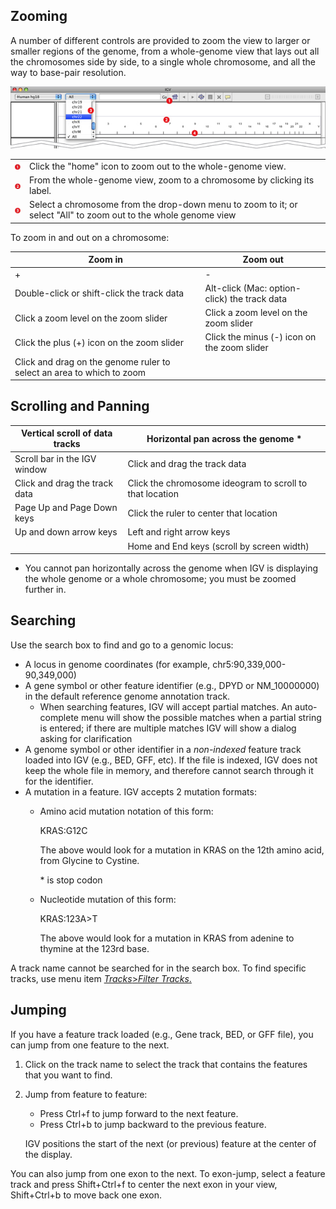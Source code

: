 Zooming
-------

A number of different controls are provided to zoom the view to larger or smaller regions of the genome, from a whole-genome view that lays out all the chromosomes side by side, to a single whole chromosome, and all the way to base-pair resolution.

![](img/igv_zoom.jpg)


|                  |               |
|-----------------|------------------|
| ![](img/callout_1.jpg) | Click the "home" icon to zoom out to the whole-genome view. |
| ![](img/callout_2.jpg) | From the whole-genome view, zoom to a chromosome by clicking its label. |
| ![](img/callout_3.jpg) | Select a chromosome from the drop-down menu to zoom to it; or select "All" to zoom out to the whole genome view |

To zoom in and out on a chromosome:

| Zoom in  | Zoom out |
|----------|----------|
| +        |   -      |
| Double-click or shift-click the track data | Alt-click (Mac: option-click) the track data |
| Click a zoom level on the zoom slider | Click a zoom level on the zoom slider |
| Click the plus (+) icon on the zoom slider | Click the minus (-) icon on the zoom slider |
| Click and drag on the genome ruler to select an area to which to zoom |


Scrolling and Panning
---------------------

| Vertical scroll of data tracks |  Horizontal pan across the genome \* |
| ----------------------- | ------------|
| Scroll bar in the IGV window | Click and drag the track data |
| Click and drag the track data | Click the chromosome ideogram to scroll to that location |
| Page Up and Page Down keys | Click the ruler to center that location |
| Up and down arrow keys | Left and right arrow keys |
| | Home and End keys (scroll by screen width)|

* You cannot pan horizontally across the genome when IGV is displaying the whole genome or a whole chromosome; you must be zoomed further in.

Searching
---------

Use the search box to find and go to a genomic locus:

*   A locus in genome coordinates (for example, chr5:90,339,000-90,349,000)
*   A gene symbol or other feature identifier (e.g., DPYD or NM\_10000000) in the default reference genome annotation track.
    *   When searching features, IGV will accept partial matches. An auto-complete menu will show the possible matches when a partial string is entered; if there are multiple matches IGV will show a dialog asking for clarification
*   A genome symbol or other identifier in a _non-indexed_ feature track loaded into IGV (e.g., BED, GFF, etc). If the file is indexed, IGV does not keep the whole file in memory, and therefore cannot search through it for the identifier.
*   A mutation in a feature. IGV accepts 2 mutation formats:
    *   Amino acid mutation notation of this form:

        KRAS:G12C

        The above would look for a mutation in KRAS on the 12th amino acid, from Glycine to Cystine.

        \* is stop codon

    *   Nucleotide mutation of this form:

        KRAS:123A>T

        The above would look for a mutation in KRAS from adenine to thymine at the 123rd base.


A track name cannot be searched for in the search box. To find specific tracks, use menu item [_Tracks_\>_Filter Tracks_.](http://www.broadinstitute.org/software/igv/SortGroupFilter#filter)

Jumping
-------

If you have a feature track loaded (e.g., Gene track, BED, or GFF file), you can jump from one feature to the next.

1.  Click on the track name to select the track that contains the features that you want to find.
2.  Jump from feature to feature:

    *   Press Ctrl+f to jump forward to the next feature.
    *   Press Ctrl+b to jump backward to the previous feature.

    IGV positions the start of the next (or previous) feature at the center of the display.


You can also jump from one exon to the next. To exon-jump, select a feature track and press Shift+Ctrl+f to center the next exon in your view, Shift+Ctrl+b to move back one exon.

